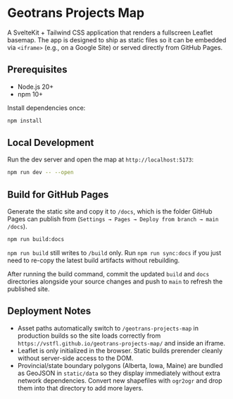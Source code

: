 # Geotrans Projects Map

A SvelteKit + Tailwind CSS application that renders a fullscreen Leaflet basemap. The app is designed to ship as static files so it can be embedded via `<iframe>` (e.g., on a Google Site) or served directly from GitHub Pages.

## Prerequisites
- Node.js 20+
- npm 10+

Install dependencies once:

```sh
npm install
```

## Local Development
Run the dev server and open the map at `http://localhost:5173`:

```sh
npm run dev -- --open
```

## Build for GitHub Pages
Generate the static site and copy it to `/docs`, which is the folder GitHub Pages can publish from (`Settings → Pages → Deploy from branch → main /docs`).

```sh
npm run build:docs
```

`npm run build` still writes to `/build` only. Run `npm run sync:docs` if you just need to re-copy the latest build artifacts without rebuilding.

After running the build command, commit the updated `build` and `docs` directories alongside your source changes and push to `main` to refresh the published site.

## Deployment Notes
- Asset paths automatically switch to `/geotrans-projects-map` in production builds so the site loads correctly from `https://vstfl.github.io/geotrans-projects-map/` and inside an iframe.
- Leaflet is only initialized in the browser. Static builds prerender cleanly without server-side access to the DOM.
- Provincial/state boundary polygons (Alberta, Iowa, Maine) are bundled as GeoJSON in `static/data` so they display immediately without extra network dependencies. Convert new shapefiles with `ogr2ogr` and drop them into that directory to add more layers.
